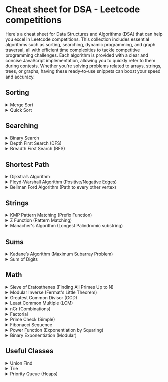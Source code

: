 # Cheat sheet for DSA - Leetcode competitions
Here's a cheat sheet for Data Structures and Algorithms (DSA) that can help you excel in Leetcode competitions. This collection includes essential algorithms such as sorting, searching, dynamic programming, and graph traversal, all with efficient time complexities to tackle competitive programming challenges. Each algorithm is provided with a clear and concise JavaScript implementation, allowing you to quickly refer to them during contests. Whether you're solving problems related to arrays, strings, trees, or graphs, having these ready-to-use snippets can boost your speed and accuracy.


## Sorting
<details>
  <summary>Merge Sort</summary>
    
  ### Merge Sort
  
  An efficient, stable, divide and conquer sorting algorithm.
    
  ```javascript
    function mergeSort(arr) {
        if (arr.length <= 1) return arr;
        
        const mid = Math.floor(arr.length / 2);
        const left = mergeSort(arr.slice(0, mid));
        const right = mergeSort(arr.slice(mid));
        
        return merge(left, right);
    }
    
    function merge(left, right) {
        let result = [];
        let i = 0, j = 0;
        
        while (i < left.length && j < right.length) {
            if (left[i] < right[j]) {
                result.push(left[i++]);
            } else {
                result.push(right[j++]);
            }
        }
        
        return result.concat(left.slice(i)).concat(right.slice(j));
    }
  ```
</details>

<details>
  <summary>Quick Sort</summary>
    
  ### Quick Sort
  
  An algorithm to find the maximum sum of a contiguous subarray.
    
  ```javascript
    function quickSort(arr) {
        if (arr.length <= 1) return arr;
        
        const pivot = arr[arr.length - 1];
        const left = [], right = [];
        
        for (let i = 0; i < arr.length - 1; i++) {
            if (arr[i] < pivot) {
                left.push(arr[i]);
            } else {
                right.push(arr[i]);
            }
        }
        
        return [...quickSort(left), pivot, ...quickSort(right)];
    }
  ```
</details>


## Searching
<details>
  <summary>Binary Search</summary>
    
  ### Binary Search
  
  A divide and conquer algorithm to find the position of an element in a sorted array.
    
  ```javascript
   function binarySearch(arr, target) {
    let left = 0;
    let right = arr.length - 1;
    
    while (left <= right) {
        let mid = Math.floor((left + right) / 2);
        
        if (arr[mid] === target) {
            return mid;
        } else if (arr[mid] < target) {
            left = mid + 1;
        } else {
            right = mid - 1;
        }
    }
    
    return -1; // Target not found
  }
  ```
</details>

<details>
  <summary>Depth First Search (DFS)</summary>
    
  ### Depth First Search (DFS)
  
  A graph traversal algorithm that explores as far as possible along each branch before backtracking.
    
  ```javascript
    const graph = [];
    const visited = new Set();
    
    function dfs(index) {
        if (visited.has(index));
        visited.add(index);
        
        graph[index].forEach((neighbor) => {
            if (!visited.has(neighbor)) {
                dfs(neighbor);
            }
        });
    }
  ```
</details>

<details>
  <summary>Breadth First Search (BFS)</summary>
    
  ### Breadth First Search (BFS)
  
  A graph traversal algorithm that explores all the neighbors at the present depth before moving on to nodes at the next depth level.
    
  ```javascript
    const graph = [];
    function bfs(index) {
        let queue = [index];
    
        let visited = new Set();
        visited.add(index);
        
        while (queue.length > 0) {
            let node = queue.shift();
            
            graph[node].forEach((neighbor) => {
                if (!visited.has(neighbor)) {
                    visited.add(neighbor);
                    queue.push(neighbor);
                }
            });
        }
    }
  ```
</details>


## Shortest Path
<details> 
  <summary>Dijkstra’s Algorithm</summary>

  ### Dijkstra’s Algorithm

  An algorithm for finding the shortest paths between nodes in a graph, which may represent, for example, road networks.

  ```javascript
    const graph = [];
    function dijkstra(start) {
        let distances = {};
        let visited = new Set();
        
        for (let node in graph) {
            distances[node] = Infinity;
        }
        distances[start] = 0;
        
        while (visited.size !== Object.keys(graph).length) {
            let closestNode = null;
            for (let node in distances) {
                if (!visited.has(node)) {
                    if (closestNode === null || distances[node] < distances[closestNode]) {
                        closestNode = node;
                    }
                }
            }
            
            visited.add(closestNode);
            
            for (let neighbor in graph[closestNode]) {
                let newDist = distances[closestNode] + graph[closestNode][neighbor];
                if (newDist < distances[neighbor]) {
                    distances[neighbor] = newDist;
                }
            }
        }
        
        return distances;
    }
  ```
</details>

<details> 
  <summary>Floyd-Warshall Algorithm (Positive/Negative Edges)</summary>

  ### Floyd-Warshall Algorithm

  A dynamic programming algorithm for finding shortest paths in a weighted graph with positive or negative edge weights.

  ```javascript
  function floydWarshall(graph) {
    let dist = [];
    const V = graph.length;
    
    for (let i = 0; i < V; i++) {
        dist[i] = [];
        for (let j = 0; j < V; j++) {
            dist[i][j] = graph[i][j];
        }
    }
    
    for (let k = 0; k < V; k++) {
        for (let i = 0; i < V; i++) {
            for (let j = 0; j < V; j++) {
                dist[i][j] = Math.min(dist[i][j], dist[i][k] + dist[k][j]);
            }
        }
    }
    
    return dist;
  }
  ```
</details>

<details> 
  <summary>Bellman Ford Algorithm (Path to every other vertex)</summary>

  ### Bellman Ford Algorithm

  Find the shortest paths from a single source vertex to all other vertices in a weighted graph, handling negative weights.

  ```javascript
  function bellmanFord(graph, source) {
    const distances = Array(graph.length).fill(Infinity);
    distances[source] = 0;

    for (let i = 1; i < graph.length - 1; i++) {
        for (const [u, v, weight] of graph) {
            if (distances[u] !== Infinity && distances[u] + weight < distances[v]) {
                distances[v] = distances[u] + weight;
            }
        }
    }

    for (const [u, v, weight] of graph) {
        if (distances[u] !== Infinity && distances[u] + weight < distances[v]) {
            throw new Error("Graph contains a negative-weight cycle");
        }
    }

    return distances;
  }

  ```
</details>


## Strings
<details> 
  <summary>KMP Pattern Matching (Prefix Function)</summary>

  ### KMP Pattern Matching (Prefix Function)

  Efficient string searching algorithm (Knuth-Morris-Pratt). Find the length of the longest proper prefix of the substring which is also a suffix of this substring

  ```javascript
  function kmpPrefixFunction(s) {
      const prefix = Array(s.length).fill(0);
      for (let i = 1, j = 0; i < s.length; i++) {
          while (j > 0 && s[i] !== s[j]) j = prefix[j - 1];
          if (s[i] === s[j]) j++;
          prefix[i] = j;
      }
      return prefix;
  }

  const str = "ababcab"
  kmpPrefixFunction(str);
  ```
</details>

<details>
  <summary>Z Function (Pattern Matching)</summary>
  
  ### Z Function (Pattern Matching)
  
  The Z-function for a string is an array where the value at index `i` is the length of the longest substring starting from `i` that is also a prefix of the string.
  
  ```javascript
  function zFunction(s) {
      const Z = Array(s.length).fill(0);
      let L = 0, R = 0;
      for (let i = 1; i < s.length; i++) {
          if (i <= R) Z[i] = Math.min(R - i + 1, Z[i - L]);
          while (i + Z[i] < s.length && s[Z[i]] === s[i + Z[i]]) Z[i]++;
          if (i + Z[i] - 1 > R) [L, R] = [i, i + Z[i] - 1];
      }
      return Z;
  }

  const pattern = "abc"
  const str = "ababc"
  zFunction(pattern + '#' + str);
  ```
</details>


<details>
  <summary>Manacher's Algorithm (Longest Palindromic substring)</summary>
  
  ### Manacher's Algorithm
  
  This algorithm is used to find the longest palindromic substring in a given string in linear time.
  
  ```javascript
  function manacher(s) {
    const modifiedStr = `#${s.split('').join('#')}#`;
    const n = modifiedStr.length;
    const p = Array(n).fill(0);
    let center = 0, right = 0;

    for (let i = 0; i < n; i++) {
        if (i < right) {
            p[i] = Math.min(right - i, p[2 * center - i]);
        }
        let a = i + (1 + p[i]);
        let b = i - (1 + p[i]);

        while (a < n && b >= 0 && modifiedStr[a] === modifiedStr[b]) {
            p[i]++;
            a++;
            b--;
        }

        if (i + p[i] > right) {
            center = i;
            right = i + p[i];
        }
    }

    let maxLength = 0, centerIndex = 0;
    for (let i = 0; i < n; i++) {
        if (p[i] > maxLength) {
            maxLength = p[i];
            centerIndex = i;
        }
    }

    return s.substring(Math.floor((centerIndex - maxLength) / 2), Math.floor((centerIndex + maxLength) / 2));
  }
  ```
</details>


## Sums
<details>
  <summary>Kadane’s Algorithm (Maximum Subarray Problem)</summary>
    
  ### Kadane’s Algorithm (Maximum Subarray Problem)
  
  An algorithm to find the maximum sum of a contiguous subarray.
    
  ```javascript
     function maxSubArray(arr) {
        let maxCurrent = arr[0];
        let maxGlobal = arr[0];
        
        for (let i = 1; i < arr.length; i++) {
            maxCurrent = Math.max(arr[i], maxCurrent + arr[i]);
            if (maxCurrent > maxGlobal) {
                maxGlobal = maxCurrent;
            }
        }
        
        return maxGlobal;
    }
  ```
</details>

<details> 
  <summary>Sum of Digits</summary>

  ### Sum of Digits

  Finds the sum of digits of a given number.

  ```javascript
  function sumOfDigits(n) {
      return n.toString().split('').reduce((sum, digit) => sum + parseInt(digit), 0);
  }
  ```
</details>


## Math
<details> 
  <summary>Sieve of Eratosthenes (Finding All Primes Up to N)</summary>

  ### Sieve of Eratosthenes (Finding All Primes Up to N)

  An efficient algorithm to find all primes less than or equal to n.

  ```javascript
  function sieveOfEratosthenes(n) {
    const primes = Array(n + 1).fill(true);
    primes[0] = primes[1] = false;
    
    for (let i = 2; i * i <= n; i++) {
        if (primes[i]) {
            for (let j = i * i; j <= n; j += i) {
                primes[j] = false;
            }
        }
    }
    
    return primes.map((isPrime, index) => isPrime ? index : null).filter(Boolean);
  }
  ```
</details>

<details> 
  <summary>Modular Inverse (Fermat's Little Theorem)</summary>

  ### Modular Inverse (Fermat's Little Theorem)

  Finds the modular inverse of a under modulo m when m is prime.

  ```javascript
  function modInverse(a, m) {
      return modPow(a, m - 2, m); // Using Fermat's Little Theorem
  }
  ```
</details>

<details> 
  <summary>Greatest Common Divisor (GCD)</summary>
  
  ### Greatest Common Divisor (GCD)
  
  The greatest common divisor of two numbers using Euclid's algorithm.
  
  ```javascript
  function gcd(a, b) {
      return b === 0 ? a : gcd(b, a % b);
  }
  ```
</details>

<details> 
  <summary>Least Common Multiple (LCM)</summary>
  
  ### Least Common Multiple (LCM)
  
  The least common multiple of two numbers.
  
  ```javascript
  function lcm(a, b) {
      return (a * b) / gcd(a, b);
  }
  ```
</details> 

<details> 
  <summary>nCr (Combinations)</summary>

  ### nCr (Combinations)

  Calculates the number of combinations (n choose r).

  ```javascript
  function nCr(n, r) {
      if (r > n) return 0;
      let res = 1;
      for (let i = 0; i < r; i++) {
          res *= (n - i);
          res /= (i + 1);
      }
      return res;
  }
  ```
</details>

<details> 
  <summary>Factorial</summary>

  ### Factorial

  Calculates the factorial of a number n recursively.

  ```javascript
  function factorial(n) {
      return n === 0 ? 1 : n * factorial(n - 1);
  }
  ```
</details>

<details> 
  <summary>Prime Check (Simple)</summary>

  ### Prime Check (Simple)

  A basic algorithm to check if a number is prime.

  ```javascript
  function isPrime(n) {
      if (n <= 1) return false;
      for (let i = 2; i * i <= n; i++) {
          if (n % i === 0) return false;
      }
      return true;
  }
  ```
</details>

<details> 
  <summary>Fibonacci Sequence</summary>
  
  ### Fibonacci Sequence
  
  Generates the nth Fibonacci number iteratively.
  
  ```javascript
  function fibonacci(n) {
      if (n <= 1) return n;
      let a = 0, b = 1;
      for (let i = 2; i <= n; i++) {
          [a, b] = [b, a + b];
      }
      return b;
  }
  ```
</details>

<details> 
  <summary>Power Function (Exponentiation by Squaring)</summary>
  
  ### Power Function (Exponentiation by Squaring)

  Efficiently calculates base^exp.

  ```javascript
  function power(base, exp) {
      if (exp === 0) return 1;
      const pow = Math.abs(exp);
      const half = power(base*base, Math.floor(pow / 2));
      const result = half * (exp % 2 === 0 ? 1 : base);
      return exp < 0 ? 1 / result : result;
  }
  ```
</details>

<details> 
  <summary>Binary Exponentiation (Modular)</summary>

  ### Binary Exponentiation (Modular)

  Computes (base^exp) % mod using efficient binary exponentiation.

  ```javascript
  function modPow(base, exp, mod) {
      let result = 1;
      base = base % mod;
      
      while (exp > 0) {
          if (exp % 2 === 1) result = (result * base) % mod;
          exp = Math.floor(exp / 2);
          base = (base * base) % mod;
      }
      
      return result;
  }
  ```
</details>


## Useful Classes
<details> 
  <summary>Union Find</summary>

  ### Union Find

  The Union-Find algorithm, also known as Disjoint Set Union (DSU), is a data structure that keeps track of a partition of a set into disjoint (non-overlapping) subsets

  ```javascript
      class UnionFind {
        constructor(size) {
            // Initialize the parent array, rank and size array
            this.parent = Array.from({ length: size }, (_, index) => index);
            this.rank = Array(size).fill(1);
            this.size = Array(size).fill(1);
        }
    
        // Find method with path compression
        find(p) {
            if (this.parent[p] !== p) {
                this.parent[p] = this.find(this.parent[p]); // Path compression
            }
            return this.parent[p];
        }
    
        // Union method with union by rank
        union(p, q) {
            const rootP = this.find(p);
            const rootQ = this.find(q);
    
            if (rootP === rootQ) return; // They are already in the same set
    
            // Union by rank
            if (this.rank[rootP] > this.rank[rootQ]) {
                this.parent[rootQ] = rootP;
                this.size[rootP] += this.size[rootQ];
    
            } else if (this.rank[rootP] < this.rank[rootQ]) {
                this.parent[rootP] = rootQ;
                this.size[rootQ] += this.size[rootP];
                
            } else {
                this.parent[rootQ] = rootP;
                this.size[rootP] += this.size[rootQ];
                this.rank[rootP] += 1; // Increment rank if they are of the same rank
            }
        }
    
        // Check if two elements are in the same set
        connected(p, q) {
            return this.find(p) === this.find(q);
        }
    
        // Return the maximum size of the set
        largestSetSize() {
            let maxSize = 0;
            for (const i in this.parent) {
                if (this.parent[i] == i) {
                    maxSize = Math.max(maxSize, this.size[i])
                }
            }
            return maxSize;
        }
    }

    // Example usage
    const uf = new UnionFind(10);
    uf.union(1, 2);
    uf.union(2, 3);
    console.log(uf.find(1)); // Output: 3 (or 1, depending on the union operation)
    console.log(uf.connected(1, 3)); // Output: true
    console.log(uf.connected(1, 4)); // Output: false
  ```
</details>

<details> 
  <summary>Trie</summary>

  ### Trie

  The Trie data structure is a tree-like data structure used for storing a dynamic set of strings

  ```javascript
    class TrieNode {
        constructor() {
            this.children = {};
            this.isEndOfWord = false;
        }
    }
    
    class Trie {
        constructor() {
            this.root = new TrieNode();
        }
    
        // Insert a word into the Trie
        insert(word) {
            let currentNode = this.root;
            for (let char of word) {
                if (!currentNode.children[char]) {
                    currentNode.children[char] = new TrieNode();
                }
                currentNode = currentNode.children[char];
            }
            currentNode.isEndOfWord = true;
        }
    
        // Search for a word in the Trie
        search(word) {
            let currentNode = this.root;
            for (let char of word) {
                if (!currentNode.children[char]) {
                    return false;
                }
                currentNode = currentNode.children[char];
            }
            return currentNode.isEndOfWord;
        }
    
        // Check if there is any word in the Trie that starts with the given prefix
        startsWith(prefix) {
            let currentNode = this.root;
            for (let char of prefix) {
                if (!currentNode.children[char]) {
                    return false;
                }
                currentNode = currentNode.children[char];
            }
            return true;
        }

        // Remove a word from the Trie
        remove(word) {
            const removeHelper = (node, word, depth) => {
                if (depth === word.length) {
                    if (!node.isEndOfWord) return false;
                    node.isEndOfWord = false;
    
                    return Object.keys(node.children).length === 0;
                }
    
                const char = word[depth];
                const childNode = node.children[char];
                if (!childNode) return false;
    
                const shouldDeleteChild = removeHelper(childNode, word, depth + 1);
                if (shouldDeleteChild) {
                    delete node.children[char];
    
                    return Object.keys(node.children).length === 0 && !node.isEndOfWord;
                }
    
                return false;
            };
    
            removeHelper(this.root, word, 0);
        }
    }
  ```
</details>

<details> 
  <summary>Priority Queue (Heaps)</summary>

  A priority queue is a data structure where each element has a priority, and elements with higher priority are dequeued before elements with lower priority.

  ### Min Heap

  The element with the lowest priority (smallest value) is always at the root and is dequeued first.

  ```javascript
    class MinHeap {
        constructor() {
            this.heap = [];
        }
    
        // Helper method to swap elements at two indices
        swap(i, j) {
            [this.heap[i], this.heap[j]] = [this.heap[j], this.heap[i]];
        }
    
        // Insert a new element into the heap
        insert(val) {
            this.heap.push(val);
            this.bubbleUp();
        }
    
        // Bubble up the last element to maintain the heap property
        bubbleUp() {
            let index = this.heap.length - 1;
            while (index > 0) {
                let parentIndex = Math.floor((index - 1) / 2);
                if (this.heap[parentIndex] <= this.heap[index]) break;  // Parent is smaller, heap property is satisfied
                this.swap(index, parentIndex);
                index = parentIndex;
            }
        }
    
        // Extract the minimum element (root) from the heap
        extractMin() {
            if (this.heap.length === 0) return null;
            if (this.heap.length === 1) return this.heap.pop();
    
            const min = this.heap[0];
            this.heap[0] = this.heap.pop();  // Move the last element to the root
            this.bubbleDown();
            return min;
        }
    
        // Bubble down the root element to maintain the heap property
        bubbleDown() {
            let index = 0;
            const length = this.heap.length;
            const element = this.heap[0];
    
            while (true) {
                let leftChildIndex = 2 * index + 1;
                let rightChildIndex = 2 * index + 2;
                let leftChild, rightChild;
                let swapIndex = null;
    
                if (leftChildIndex < length) {
                    leftChild = this.heap[leftChildIndex];
                    if (leftChild < element) {
                        swapIndex = leftChildIndex;
                    }
                }
    
                if (rightChildIndex < length) {
                    rightChild = this.heap[rightChildIndex];
                    if (
                        (swapIndex === null && rightChild < element) ||
                        (swapIndex !== null && rightChild < leftChild)
                    ) {
                        swapIndex = rightChildIndex;
                    }
                }
    
                if (swapIndex === null) break;  // No more swaps needed
                this.swap(index, swapIndex);
                index = swapIndex;
            }
        }
    
        // Peek at the minimum element (root) without removing it
        peek() {
            return this.heap[0];
        }
    }
  ```

  ### Max Heap

  The element with the highest priority (largest value) is at the root and dequeued first.

  ```javascript
    class MaxHeap {
        constructor() {
            this.heap = [];
        }
    
        // Helper method to swap elements at two indices
        swap(i, j) {
            [this.heap[i], this.heap[j]] = [this.heap[j], this.heap[i]];
        }
    
        // Insert a new element into the heap
        insert(val) {
            this.heap.push(val);
            this.bubbleUp();
        }
    
        // Bubble up the last element to maintain the heap property
        bubbleUp() {
            let index = this.heap.length - 1;
            while (index > 0) {
                let parentIndex = Math.floor((index - 1) / 2);
                if (this.heap[parentIndex] >= this.heap[index]) break;  // Parent is larger, heap property is satisfied
                this.swap(index, parentIndex);
                index = parentIndex;
            }
        }
    
        // Extract the maximum element (root) from the heap
        extractMax() {
            if (this.heap.length === 0) return null;
            if (this.heap.length === 1) return this.heap.pop();
    
            const max = this.heap[0];
            this.heap[0] = this.heap.pop();  // Move the last element to the root
            this.bubbleDown();
            return max;
        }
    
        // Bubble down the root element to maintain the heap property
        bubbleDown() {
            let index = 0;
            const length = this.heap.length;
            const element = this.heap[0];
    
            while (true) {
                let leftChildIndex = 2 * index + 1;
                let rightChildIndex = 2 * index + 2;
                let leftChild, rightChild;
                let swapIndex = null;
    
                if (leftChildIndex < length) {
                    leftChild = this.heap[leftChildIndex];
                    if (leftChild > element) {
                        swapIndex = leftChildIndex;
                    }
                }
    
                if (rightChildIndex < length) {
                    rightChild = this.heap[rightChildIndex];
                    if (
                        (swapIndex === null && rightChild > element) ||
                        (swapIndex !== null && rightChild > leftChild)
                    ) {
                        swapIndex = rightChildIndex;
                    }
                }
    
                if (swapIndex === null) break;  // No more swaps needed
                this.swap(index, swapIndex);
                index = swapIndex;
            }
        }
    
        // Peek at the maximum element (root) without removing it
        peek() {
            return this.heap[0];
        }
    }
  ```
</details>
